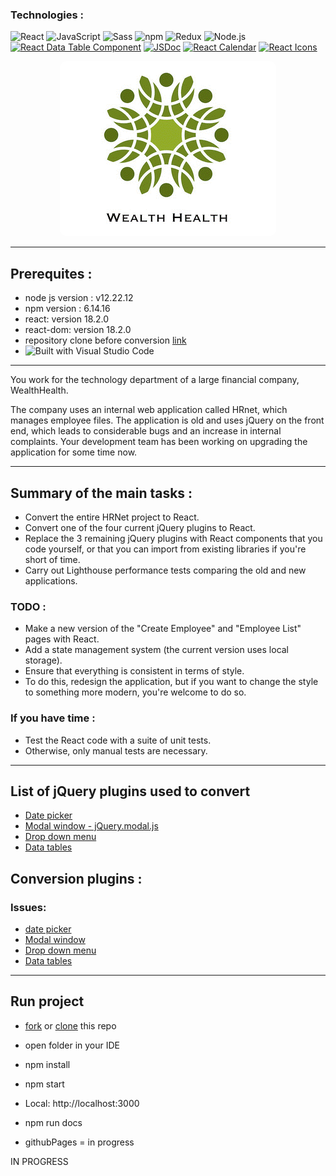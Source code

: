 ### Technologies : 

![React](https://img.shields.io/badge/-React-%23282C34?logo=react&logoColor=%2361DAFB)
![JavaScript](https://img.shields.io/badge/-JavaScript-%23F7DF1E?logo=javascript&logoColor=black&labelColor=%23F7DF1E&color=%23FFCE5A)
![Sass](https://img.shields.io/badge/-Sass-%23CC6699?logo=sass&logoColor=white)
![npm](https://img.shields.io/badge/-npm-%23CB3837?logo=npm&logoColor=white)
![Redux](https://img.shields.io/badge/-Redux-%23764ABC?logo=redux&logoColor=white)
![Node.js](https://img.shields.io/badge/-Node.js-%23339933?logo=node.js&logoColor=white)
[![React Data Table Component](https://img.shields.io/badge/React%20Data%20Table%20Component-6.15.1-blue)](https://www.npmjs.com/package/react-data-table-component)
[![JSDoc](https://img.shields.io/badge/JSDoc-3.6.7-blue)](https://www.npmjs.com/package/jsdoc)
[![React Calendar](https://img.shields.io/badge/React%20Calendar-3.4.0-blue)](https://www.npmjs.com/package/react-calendar)
[![React Icons](https://img.shields.io/badge/React%20Icons-4.2.0-orange)](https://www.npmjs.com/package/react-icons)

<div style="text-align: center; width: 100%">
  <img src="src/assets/logo_name.gif" alt="logo" style="border-radius: 10px;">

</div>


---

## Prerequites : 

- node js version : v12.22.12
- npm version :  6.14.16
- react: version 18.2.0
- react-dom: version 18.2.0
- repository clone before conversion [link](https://github.com/OpenClassrooms-Student-Center/P12_Front-end)
- ![Built with Visual Studio Code](https://img.shields.io/badge/Built%20with-Visual%20Studio%20Code-blue)
---

You work for the technology department of a large financial company, WealthHealth. 

The company uses an internal web application called HRnet, which manages employee files. The application is old and uses jQuery on the front end, which leads to considerable bugs and an increase in internal complaints. Your development team has been working on upgrading the application for some time now.

---

  ## Summary of the main tasks : 

- Convert the entire HRNet project to React. 
- Convert one of the four current jQuery plugins to React.  
- Replace the 3 remaining jQuery plugins with React components that you code       yourself, or that you can import from existing libraries if you're short of time. 
- Carry out Lighthouse performance tests comparing the old and new applications. 

### TODO : 
- Make a new version of the "Create Employee" and "Employee List" pages with React.
- Add a state management system (the current version uses local storage).
- Ensure that everything is consistent in terms of style.  
- To do this, redesign the application, but if you want to change the style to something more modern, you're welcome to do so. 

### If you have time :  
- Test the React code with a suite of unit tests. 
- Otherwise, only manual tests are necessary.

--- 

##  List of jQuery plugins used to convert

- [Date picker](https://github.com/xdan/datetimepicker)
- [Modal window - jQuery.modal.js](https://github.com/kylefox/jquery-modal)
- [Drop down menu](https://github.com/jquery/jquery-ui/blob/main/ui/widgets/selectmenu.js)
- [Data tables](https://github.com/DataTables/DataTables)

## Conversion plugins : 
### Issues:
- [date picker](https://github.com/OpenClassrooms-Student-Center/P12_Front-end/issues/1)
- [Modal window ](https://github.com/OpenClassrooms-Student-Center/P12_Front-end/issues/3)
- [Drop down menu](https://github.com/OpenClassrooms-Student-Center/P12_Front-end/issues/4)
- [Data tables](https://github.com/DataTables/DataTables)


---

## Run project
- [fork](https://github.com/pascalinecte91/Wealth_Health_P14)  or [clone](https://github.com/dahisland/wealth-health.git)  this repo 

- open folder in your IDE
- npm install
- npm start
- Local:  http://localhost:3000 
- npm run docs

- githubPages = in progress

IN PROGRESS


